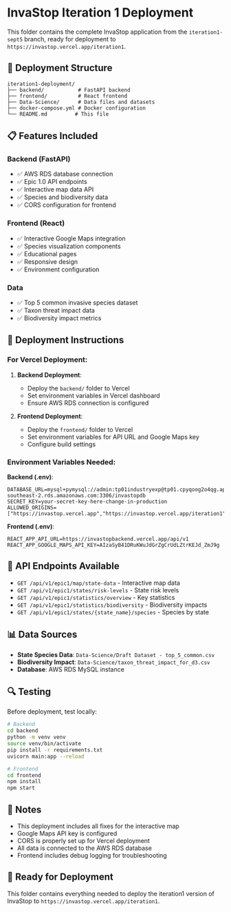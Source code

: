 # InvaStop Iteration 1 Deployment

This folder contains the complete InvaStop application from the `iteration1-sept5` branch, ready for deployment to `https://invastop.vercel.app/iteration1`.

## 🚀 Deployment Structure

```
iteration1-deployment/
├── backend/           # FastAPI backend
├── frontend/          # React frontend
├── Data-Science/      # Data files and datasets
├── docker-compose.yml # Docker configuration
└── README.md         # This file
```

## 📋 Features Included

### Backend (FastAPI)
- ✅ AWS RDS database connection
- ✅ Epic 1.0 API endpoints
- ✅ Interactive map data API
- ✅ Species and biodiversity data
- ✅ CORS configuration for frontend

### Frontend (React)
- ✅ Interactive Google Maps integration
- ✅ Species visualization components
- ✅ Educational pages
- ✅ Responsive design
- ✅ Environment configuration

### Data
- ✅ Top 5 common invasive species dataset
- ✅ Taxon threat impact data
- ✅ Biodiversity impact metrics

## 🔧 Deployment Instructions

### For Vercel Deployment:

1. **Backend Deployment**:
   - Deploy the `backend/` folder to Vercel
   - Set environment variables in Vercel dashboard
   - Ensure AWS RDS connection is configured

2. **Frontend Deployment**:
   - Deploy the `frontend/` folder to Vercel
   - Set environment variables for API URL and Google Maps key
   - Configure build settings

### Environment Variables Needed:

**Backend (.env)**:
```
DATABASE_URL=mysql+pymysql://admin:tp01industryexp@tp01.cpyqoog2o4qg.ap-southeast-2.rds.amazonaws.com:3306/invastopdb
SECRET_KEY=your-secret-key-here-change-in-production
ALLOWED_ORIGINS=["https://invastop.vercel.app","https://invastop.vercel.app/iteration1"]
```

**Frontend (.env)**:
```
REACT_APP_API_URL=https://invastopbackend.vercel.app/api/v1
REACT_APP_GOOGLE_MAPS_API_KEY=AIzaSyB41DRuKWuJdGrZgCrUdLZtrKEJd_ZmJ9g
```

## 🎯 API Endpoints Available

- `GET /api/v1/epic1/map/state-data` - Interactive map data
- `GET /api/v1/epic1/states/risk-levels` - State risk levels
- `GET /api/v1/epic1/statistics/overview` - Key statistics
- `GET /api/v1/epic1/statistics/biodiversity` - Biodiversity impacts
- `GET /api/v1/epic1/states/{state_name}/species` - Species by state

## 📊 Data Sources

- **State Species Data**: `Data-Science/Draft Dataset - top_5_common.csv`
- **Biodiversity Impact**: `Data-Science/taxon_threat_impact_for_d3.csv`
- **Database**: AWS RDS MySQL instance

## 🔍 Testing

Before deployment, test locally:
```bash
# Backend
cd backend
python -m venv venv
source venv/bin/activate
pip install -r requirements.txt
uvicorn main:app --reload

# Frontend
cd frontend
npm install
npm start
```

## 📝 Notes

- This deployment includes all fixes for the interactive map
- Google Maps API key is configured
- CORS is properly set up for Vercel deployment
- All data is connected to the AWS RDS database
- Frontend includes debug logging for troubleshooting

## 🚀 Ready for Deployment

This folder contains everything needed to deploy the iteration1 version of InvaStop to `https://invastop.vercel.app/iteration1`.
